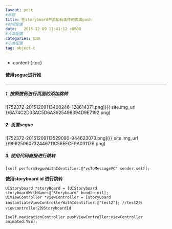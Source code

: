 ```yaml
---
layout: post
#标题
title: 在storyboard中添加有条件的页面push
#时间配置
date:   2015-12-09 11:41:12 +0800
#大类配置
categories: 知识
#小类配置
tag: object-c
---
```


* content
{:toc}

#### 使用segue进行推
---

##### 1. 按照惯例进行页面的添加跳转

![752372-20151209113400246-128614371.png]({{ site.img_url }}6A74C2D33AC5D6A3925498394D9E7192.png)

##### 2. 设置segue

![752372-20151209113529090-944623073.png]({{ site.img_url }}99925060732446711C56EFCF9A03117B.png)

##### 3. 使用代码直接进行跳转

```objc
[self performSegueWithIdentifier:@"vcToMessageVC" sender:self];
```

**使用storyboard id 进行跳转**

```objc
UIStoryboard *storyBoard = [UIStoryboard storyboardWithName:@"Storyboard" bundle:nil];
UIViewController *viewController = [storyBoard instantiateViewControllerWithIdentifier:@"test2"]; //test2为viewcontroller2的StoryboardId
     
[self.navigationController pushViewController:viewController animated:YES];
```